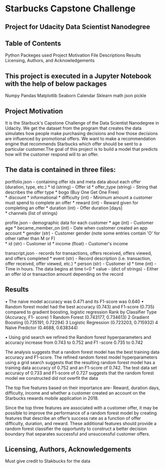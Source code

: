 # Starbucks Capstone Challenge
 
## Project for Udacity Data Scientist Nanodegree 

## Table of Contents
Python Packeges used
Project Motivation
File Descriptions
Results
Licensing, Authors, and Acknowledgements

## This project is executed in a Jupyter Notebook with the help of below packages
Numpy
Pandas
Matplotlib
Seaborn
Calendar
Sklearn
math 
json
pickle 

## Project Motivation
It is the Starbuck's Capstone Challenge of the Data Scientist Nanodegree in Udacity. We get the dataset from the program that creates the data simulates how people make purchasing decisions and how those decisions are influenced by promotional offers. We want to make a recommendation engine that recommends Starbucks which offer should be sent to a particular customer.The goal of this project is to build a model that predicts how will the customer respond will to an offer.

## The data is contained in three files:
portfolio.json - containing offer ids and meta data about each offer (duration, type, etc.) 
    * id (string) - Offer id
    * offer_type (string) - String that describes the offer type
        * bogo (Buy One Get One Free)  
        * discount
        * informational
    * difficulty (int) - Minimum amount a customer must spend to complete an offer
    * reward (int) - Reward given for completing an offer
    * duration (int) - Offer duration [days]  
    * channels (list of strings)


profile.json - demographic data for each customer 
    * age (int) - Customer age
    * became_member_on (int) - Date when customer created an app account
    * gender (str) - Customer gender (note some entries contain 'O' for other rather than M or F)  
    * id (str) - Customer id
    * income (float) - Customer's income  

transcript.json - records for transactions, offers received, offers viewed, and offers completed 
    * event (str) - Record description (i.e. transaction, offer received, offer viewed, etc.)
    * person (str) - Customer id
    * time (int) - Time in hours. The data begins at time t=0
    * value - (dict of strings) - Either an offer id or transaction amount depending on the record

## Results
•	The naive model accuracy was 0.471 and its F1-score was 0.640
•	Random forest model had the best accuracy (0.743) and F1-score (0.735) compared to gradient boosting, logistic regression
Rank	by Classifier Type	(Accuracy,	F1- score)
1	Random Forest	(0.743177,	0.734613)
2	Gradient Boosting	(0.735191,	0.72294)
3	Logistic Regression	(0.723203,	0.715932)
4	Naïve Predictor	(0.4688,	0.638344)

•	Using grid search we refined the Random forest hyperparameters and accuracy increase from 0.743 to 0.752 and F1 -score 0.735 to 0.742

The analysis suggests that a random forest model has the best training data accuracy and F1-score. The refined random forest model hyperparameters using a grid search suggests that the resulting random forest model has a training data accuracy of 0.752 and an F1-score of 0.742. The test data set accuracy of 0.733 and F1-score of 0.727 suggests that the random forest model we constructed did not overfit the data

The top five features based on their importance are- Reward, duration days, difficulty, income and whether a customer created an account on the Starbucks rewards mobile application in 2018.

Since the top three features are associated with a customer offer, it may be possible to improve the performance of a random forest model by creating features that describe an offer’s success rate as a function of offer difficulty, duration, and reward. These additional features should provide a random forest classifier the opportunity to construct a better decision boundary that separates successful and unsuccessful customer offers.

## Licensing, Authors, Acknowledgements
Must give credit to Stakbucks for the data
